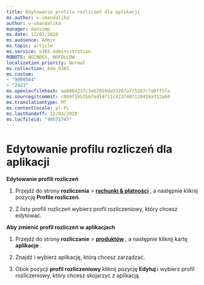 ```yaml
---
title: Edytowanie profilu rozliczeń dla aplikacji
ms.author: v-smandalika
author: v-smandalika
manager: dansimp
ms.date: 12/02/2020
ms.audience: Admin
ms.topic: article
ms.service: o365-administration
ROBOTS: NOINDEX, NOFOLLOW
localization_priority: Normal
ms.collection: Adm_O365
ms.custom:
- "9000564"
- "2423"
ms.openlocfilehash: aab084237c3ab7659da53267aff5267c7a0ff5fa
ms.sourcegitcommit: c069f1b53567ad14711c423740f120439a312a60
ms.translationtype: MT
ms.contentlocale: pl-PL
ms.lasthandoff: 12/04/2020
ms.locfileid: "49571747"
---
```

# <a name="edit-billing-profile-for-apps"></a>Edytowanie profilu rozliczeń dla aplikacji

**Edytowanie profili rozliczeń**

1. Przejdź do strony **rozliczenia**  >  **[rachunki & płatności](https://go.microsoft.com/fwlink/p/?linkid=848039)** , a następnie kliknij pozycję **Profile rozliczeń**.

2. Z listy profili rozliczeń wybierz profil rozliczeniowy, który chcesz edytować.

**Aby zmienić profil rozliczeń w aplikacjach**

1. Przejdź do strony **rozliczanie**  >  **[produktów](https://go.microsoft.com/fwlink/p/?linkid=842054)** , a następnie kliknij kartę **aplikacje** .

2. Znajdź i wybierz aplikację, którą chcesz zarządzać.  

3. Obok pozycji **profil rozliczeniowy** kliknij pozycję **Edytuj** i wybierz profil rozliczeniowy, który chcesz skojarzyć z aplikacją.